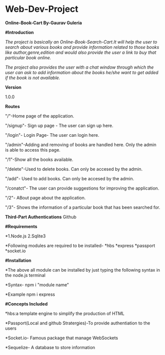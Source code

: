 # Web-Dev-Project
**Online-Book-Cart  By-Gaurav Guleria**

**#Introduction**

*The project is basically an Online-Book-Search-Cart.It will help the user to search about various books and provide information related to those books like author,genre,edition and would also provide the user a link to buy that particular book online.*

*The project also provides the user with a chat window through which the user can ask to add information about the books he/she want to get added if the book is not available.*

**Version**

1.0.0

**Routes**

"/"-Home page of the application.

"/signup"- Sign up page - The user can sign up here.

"/login"- Login Page- The user can login here.

"/admin"-Adding and removing of books are handled here. Only the admin is able to access this page.

"/1"-Show all the books available.

"/delete"-Used to delete books. Can only be accesed by the admin.

"/add"- Used to add books. Can only be accesed by the admin.

"/conatct"- The user can provide suggestions for improving the application.

"/2"- ABout page about the application.

"/3"- Shows the information of a particular book that has been searched for.

**Third-Part Authentications**
Github


**#Requirements**

*1.Node.js 2.Sqlite3

*Following modules are required to be installed- *hbs *express *passport *socket.io

**#Installation**

*The above all module can be installed by just typing the following syntax in the node.js terminal

*Syntax- npm i "module name"

*Example npm i express

**#Concepts Included**

*hbs:a template engine to simplify the production of HTML

*Passport(Local and github Stratergies)-To provide authentiation to the users

*Socket.io- Famous package that manage WebSockets

*Sequelize- A database to store information
